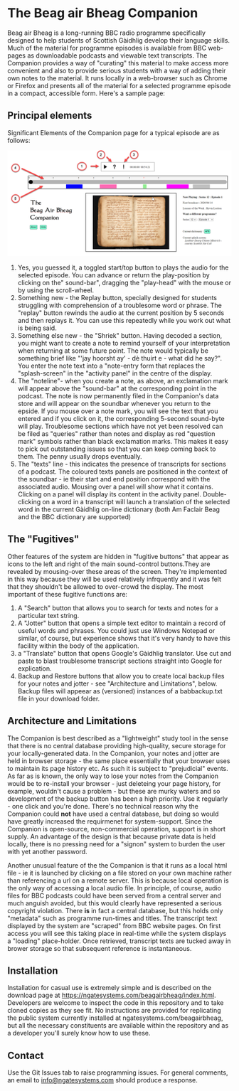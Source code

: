 # The Beag air Bheag Companion

Beag air Bheag is a long-running BBC radio programme specifically designed to help students of Scottish Gàidhlig develop their language skills. Much of the material for programme episodes is available from BBC web-pages as downloadable podcasts and viewable text transcripts. The Companion provides a way of "curating" this material to make access more convenient and also to provide serious students with a way of adding their own notes to the material. It runs locally in a web-browser such as Chrome or Firefox and presents all of the material for a selected programme episode in a compact, accessible form. Here's a sample page:

## Principal elements

Significant Elements of the Companion page for a typical episode are as follows:

![Companion Screen](screenshots/bab_screen.png)

1. Yes, you guessed it, a toggled start/top button to plays the audio for the selected episode. You can advance or return the play-position by clicking on the" sound-bar", dragging the "play-head" with the mouse or by using the scroll-wheel.
2. Something new  - the Replay button, specially designed for students struggling with comprehension of a troublesome word or phrase. The "replay" button rewinds the audio at the current position by 5 seconds and then replays it. You can use this repeatedly while you work out what is being said.
3. Something else new - the "Shriek" button. Having decoded a section, you might want to create a note to remind yourself of your interpretation when returning at some future point. The note would typically be something brief like "'jay hoorsht ay' - dè thuirt e - what did he say?". You enter the note text into a "note-entry form  that replaces the "splash-screen" in the "activity panel" in the centre of the display.
4. The "noteline"- when you create a note, as above, an exclamation mark will appear above the "sound-bar" at the corresponding point in the podcast. The note is now permanently filed in the Companion's data store and will appear on the soundbar whenever you return to the epside. If you mouse over a note mark, you will see the text that you entered and if you click on it, the corresponding 5-second sound-byte will play. Troublesome sections which have not yet been resolved can be filed as "queries" rather than notes and display as red "question mark" symbols rather than black exclamation marks. This makes it easy to pick out outstanding issues so that you can keep coming back to them. The penny usually drops eventually.
5. The "texts" line - this indicates the presence of transcripts for sections of a podcast. The coloured texts panels are positioned in the context of the soundbar - ie their start and end position correspond with the associated audio. Mousing over a panel will show what it contains. Clicking on a panel will display its content in the activity panel. Double-clicking on a word in a transcript will launch a translation of the selected word in the current Gàidhlig on-line dictionary (both Am Faclair Beag and the BBC dictionary are supported)

## The "Fugitives"

Other features of the system are hidden in "fugitive buttons" that appear as icons to the left and right of the main sound-control buttons.They are revealed by mousing-over these areas of the screen. They're implemented in this way because they will be used relatively infrquently and it was felt that they shouldn't be allowed to over-crowd the display. The most important of these fugitive functions are:

1. A "Search" button that allows you to search for texts and notes for a particular text string.
2. A "Jotter" button that opens a simple text editor to maintain a record of useful words and phrases. You could just use Windows Notepad or similar, of course, but experience shows that it's very handy to have this facility within the body of the application.
3. a "Translate" button that opens Google's Gàidhlig translator. Use cut and paste to blast troublesome transcript sections straight into Google for explication.
4. Backup and Restore buttons that allow you to create local backup files for your notes and jotter - see "Architecture and Limitations", below. Backup files will appeear as (versioned) instances of a babbackup.txt file in your download folder.

## Architecture and Limitations

The Companion is best described as a "lightweight" study tool in the sense that there is no central database providing high-quality, secure storage for your locally-generated data.  In the Companion, your notes and jotter are held in browser storage - the same place essentially that your browser uses to maintain its page history etc. As such it is subject to "prejudicial" events. As far as is known, the only way to lose your notes from the Companion would be to re-install your browser - just deleteing your page history, for example, wouldn't cause a problem - but these are murky waters and so development of the backup button has been a high priority. Use it regularly - one click and you're done. There's no technical reason why the Companion could **not** have used a central database, but doing so would have greatly increased the requirmenet for system-support. Since the Companion is open-source, non-commercial operation, support is in short supply. An advantage of the design is that because private data is held locally, there is no pressing need for a "signon" system to burden the user with yet another password. 

Another unusual feature of the the Companion is that it runs as a local html file - ie it is launched  by clicking on a file stored on your own machine rather than referencing a url on a remote server. This is because local operation is the only way of accessing a local audio file. In principle, of course, audio files for BBC podcasts could have been served from a central server and much anguish avoided, but this would clearly have represented a serious copyright violation. There **is** in fact a central database, but this holds only "metadata" such as programme run-times and titles. The transcript text displayed by the system are "scraped" from BBC website pages. On first access you will see this taking place in real-time while the system displays a "loading" place-holder. Once retrieved, transcript texts are tucked away in brower storage so that subsequent reference is instantaneous.

## Installation

Installation for casual use is extremely simple and is described on the download page at https://ngatesystems.com/beagairbheag/index.html. Developers are welcome to inspect the code in this repository and to take cloned copies as they see fit. No instructions are provided for replicating the public system currently installed at ngatesystems.com/beagairbheag, but all the necessary constituents are available within the repository and as a developer you'll surely know how to use these.

## Contact

Use the Git Issues tab to raise programming issues. For general comments, an email to info@ngatesystems.com should produce a response.